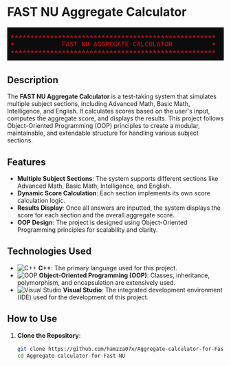 # FAST NU Aggregate Calculator

![FAST NU Aggregate Calculator](https://raw.githubusercontent.com/hamzza07x/Aggregate-calculator-for-Fast-NU/refs/heads/master/FAST%20NU%20aggregate%20calculator.png)

## Description

The **FAST NU Aggregate Calculator** is a test-taking system that simulates multiple subject sections, including Advanced Math, Basic Math, Intelligence, and English. It calculates scores based on the user's input, computes the aggregate score, and displays the results. This project follows Object-Oriented Programming (OOP) principles to create a modular, maintainable, and extendable structure for handling various subject sections.

## Features

- **Multiple Subject Sections**: The system supports different sections like Advanced Math, Basic Math, Intelligence, and English.
- **Dynamic Score Calculation**: Each section implements its own score calculation logic.
- **Results Display**: Once all answers are inputted, the system displays the score for each section and the overall aggregate score.
- **OOP Design**: The project is designed using Object-Oriented Programming principles for scalability and clarity.

## Technologies Used

- ![C++](https://upload.wikimedia.org/wikipedia/commons/3/32/C%2B%2B_logo.png) **C++**: The primary language used for this project.
- ![OOP](https://encrypted-tbn0.gstatic.com/images?q=tbn:ANd9GcS5pkHboL-NFHg9F--yIQPCzv4g8gmf8rpong&s) **Object-Oriented Programming (OOP)**: Classes, inheritance, polymorphism, and encapsulation are extensively used.
- ![Visual Studio](https://encrypted-tbn0.gstatic.com/images?q=tbn:ANd9GcTl-TVOFlv0zuzPCOpPphcFv7dbifz3vLq0Cw&s) **Visual Studio**: The integrated development environment (IDE) used for the development of this project.

## How to Use

1. **Clone the Repository**:

   ```bash
   git clone https://github.com/hamzza07x/Aggregate-calculator-for-Fast-NU.git
   cd Aggregate-calculator-for-Fast-NU
